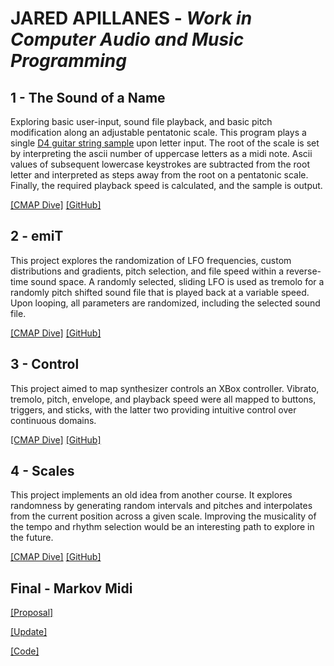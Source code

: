 # JARED APILLANES - *Work in Computer Audio and Music Programming*

## 1 - The Sound of a Name
Exploring basic user-input, sound file playback, and basic pitch modification along an adjustable pentatonic scale. This program plays a single [D4 guitar string sample](https://music.arts.uci.edu/dobrian/maxcookbook/file/guitarstringszip) upon letter input. The root of the scale is set by interpreting the ascii number of uppercase letters as a midi note. Ascii values of subsequent lowercase keystrokes are subtracted from the root letter and interpreted as steps away from the root on a pentatonic scale. Finally, the required playback speed is calculated, and the sample is output.

[\[CMAP Dive\]](https://drive.google.com/drive/folders/1FPJtIPLgoo9iT-wMenk-7goKUH_3WTcM) [\[GitHub\]](https://github.com/JaredApillanes/CS190/tree/main/projects/1/)

## 2 - emiT
This project explores the randomization of LFO frequencies, custom distributions and gradients, pitch selection, and file speed within a reverse-time sound space. A randomly selected, sliding LFO is used as tremolo for a randomly pitch shifted sound file that is played back at a variable speed. Upon looping, all parameters are randomized, including the selected sound file.

[\[CMAP Dive\]](https://drive.google.com/drive/folders/1pZfijOnaYyaYEEYfnLcl2Te1WfxBcbnm) [\[GitHub\]](https://github.com/JaredApillanes/CS190/tree/main/projects/2/)

## 3 - Control
This project aimed to map synthesizer controls an XBox controller. Vibrato, tremolo, pitch, envelope, and playback speed were all mapped to buttons, triggers, and sticks, with the latter two providing intuitive control over continuous domains.

[\[CMAP Dive\]](https://drive.google.com/drive/folders/1NM7feAX6xF2HVRvyS8JIcht-IylDUMr9) [\[GitHub\]](https://github.com/JaredApillanes/CS190/tree/main/projects/3/)

## 4 - Scales
This project implements an old idea from another course. It explores randomness by generating random intervals and pitches and interpolates from the current position across a given scale. Improving the musicality of the tempo and rhythm selection would be an interesting path to explore in the future.

[\[CMAP Dive\]](https://drive.google.com/drive/folders/1q9tjRlJzXg0iNWMDl52Fg8XzE5fQBLkJ) [\[GitHub\]](https://github.com/JaredApillanes/CS190/tree/main/projects/4/)

## Final - Markov Midi
[\[Proposal\]](https://github.com/JaredApillanes/CS190/blob/main/projects/final/project_proposal.pdf)

[\[Update\]](https://github.com/JaredApillanes/CS190/blob/main/projects/final/progress_report.pdf)

[\[Code\]](https://github.com/JaredApillanes/CS190/blob/main/projects/final/code)
